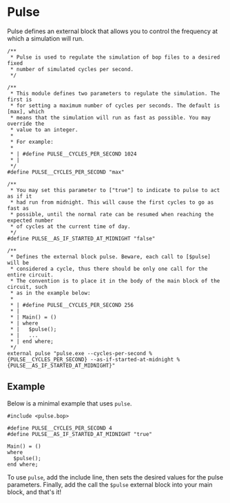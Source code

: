 # Pulse

Pulse defines an external block that allows you to control the frequency at which a simulation will run.

<!-- $MDX file=pulse.bop -->
```bopkit
/**
 * Pulse is used to regulate the simulation of bop files to a desired fixed
 * number of simulated cycles per second.
 */

/**
 * This module defines two parameters to regulate the simulation. The first is
 * for setting a maximum number of cycles per seconds. The default is [max], which
 * means that the simulation will run as fast as possible. You may override the
 * value to an integer.
 *
 * For example:
 *
 * | #define PULSE__CYCLES_PER_SECOND 1024
 * |
 */
#define PULSE__CYCLES_PER_SECOND "max"

/**
 * You may set this parameter to ["true"] to indicate to pulse to act as if it
 * had run from midnight. This will cause the first cycles to go as fast as
 * possible, until the normal rate can be resumed when reaching the expected number
 * of cycles at the current time of day.
 */
#define PULSE__AS_IF_STARTED_AT_MIDNIGHT "false"

/**
 * Defines the external block pulse. Beware, each call to [$pulse] will be
 * considered a cycle, thus there should be only one call for the entire circuit.
 * The convention is to place it in the body of the main block of the circuit, such
 * as in the example below:
 *
 * | #define PULSE__CYCLES_PER_SECOND 256
 * |
 * | Main() = ()
 * | where
 * |   $pulse();
 * |   ...
 * | end where;
 */
external pulse "pulse.exe --cycles-per-second %{PULSE__CYCLES_PER_SECOND} --as-if-started-at-midnight %{PULSE__AS_IF_STARTED_AT_MIDNIGHT}"
```

## Example

Below is a minimal example that uses `pulse`.

<!-- $MDX file=example.bop -->
```bopkit
#include <pulse.bop>

#define PULSE__CYCLES_PER_SECOND 4
#define PULSE__AS_IF_STARTED_AT_MIDNIGHT "true"

Main() = ()
where
  $pulse();
end where;
```

To use `pulse`, add the include line, then sets the desired values for the pulse
parameters. Finally, add the call the `$pulse` external block into your main
block, and that's it!

